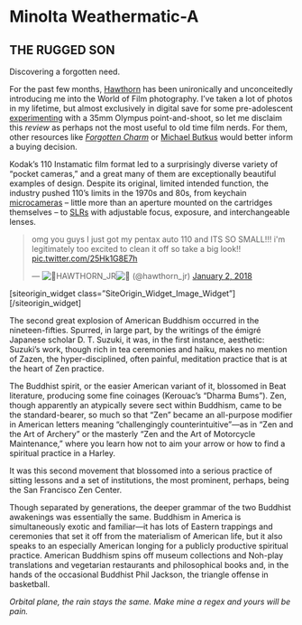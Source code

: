 # Minolta Weathermatic-A

## THE RUGGED SON

 

Discovering a forgotten need.

For the past few months, [Hawthorn](https://twitter.com/hawthorn_jr) has been unironically and unconceitedly introducing me into the World of Film photography. I’ve taken a lot of photos in my lifetime, but almost exclusively in digital save for some pre-adolescent [experimenting](http://bit.ly/dbstylus) with a 35mm Olympus point-and-shoot, so let me disclaim this *review* as perhaps not the most useful to old time film nerds. For them, other resources like [*Forgotten Charm*](http://www.forgottencharm.com/minolta-weathermatic-a-110-pocket-camera/) or [Michael Butkus](http://www.butkus.org/chinon/minolta/minolta_weathermatic/minolta_weathematic-splash.htm) would better inform a buying decision.

 

Kodak’s 110 Instamatic film format led to a surprisingly diverse variety of “pocket cameras,” and a great many of them are exceptionally beautiful examples of design. Despite its original, limited intended function, the industry pushed 110’s limits in the 1970s and 80s, from keychain [microcameras](https://www.lomography.com/magazine/90713-micro-110-key-chain-camera) – little more than an aperture mounted on the cartridges themselves – to [SLRs](https://blog.jimgrey.net/2012/10/05/minolta-110-zoom-slr/) with adjustable focus, exposure, and interchangeable lenses.

> omg you guys I just got my pentax auto 110 and ITS SO SMALL!!! i'm legitimately too excited to clean it off so take a big look!! [pic.twitter.com/25Hk1G8E7h](https://t.co/25Hk1G8E7h)
>
> — ![📸](https://s.w.org/images/core/emoji/13.0.0/svg/1f4f8.svg)HAWTHORN_JR![🐚](https://s.w.org/images/core/emoji/13.0.0/svg/1f41a.svg) (@hawthorn_jr) [January 2, 2018](https://twitter.com/hawthorn_jr/status/948305945293025280?ref_src=twsrc^tfw)



[siteorigin_widget class=”SiteOrigin_Widget_Image_Widget”][/siteorigin_widget]

The second great explosion of American Buddhism occurred in the nineteen-fifties. Spurred, in large part, by the writings of the émigré Japanese scholar D. T. Suzuki, it was, in the first instance, aesthetic: Suzuki’s work, though rich in tea ceremonies and haiku, makes no mention of Zazen, the hyper-disciplined, often painful, meditation practice that is at the heart of Zen practice.

 

The Buddhist spirit, or the easier American variant of it, blossomed in Beat literature, producing some fine coinages (Kerouac’s “Dharma Bums”). Zen, though apparently an atypically severe sect within Buddhism, came to be the standard-bearer, so much so that “Zen” became an all-purpose modifier in American letters meaning “challengingly counterintuitive”—as in “Zen and the Art of Archery” or the masterly “Zen and the Art of Motorcycle Maintenance,” where you learn how not to aim your arrow or how to find a spiritual practice in a Harley.

 

It was this second movement that blossomed into a serious practice of sitting lessons and a set of institutions, the most prominent, perhaps, being the San Francisco Zen Center.

 

Though separated by generations, the deeper grammar of the two Buddhist awakenings was essentially the same. Buddhism in America is simultaneously exotic and familiar—it has lots of Eastern trappings and ceremonies that set it off from the materialism of American life, but it also speaks to an especially American longing for a publicly productive spiritual practice. American Buddhism spins off museum collections and Noh-play translations and vegetarian restaurants and philosophical books and, in the hands of the occasional Buddhist Phil Jackson, the triangle offense in basketball.

*Orbital plane, the rain stays the same. Make mine a regex and yours will be pain.*